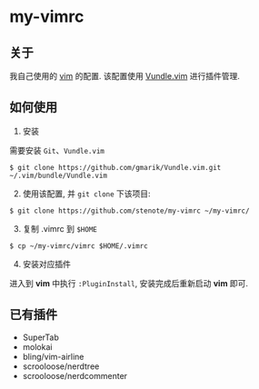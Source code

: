 # my-vimrc

## 关于

我自己使用的 [vim](http://www.vim.org) 的配置. 该配置使用 [Vundle.vim](https://github.com/gmarik/Vundle.vim) 进行插件管理.

## 如何使用

1. 安装

需要安装 `Git`、`Vundle.vim`

```
$ git clone https://github.com/gmarik/Vundle.vim.git ~/.vim/bundle/Vundle.vim
```

2. 使用该配置, 并 `git clone` 下该项目:

```
$ git clone https://github.com/stenote/my-vimrc ~/my-vimrc/
```


3. 复制 .vimrc 到 `$HOME`

```
$ cp ~/my-vimrc/vimrc $HOME/.vimrc
```

4. 安装对应插件

进入到 **vim** 中执行 `:PluginInstall`, 安装完成后重新启动 **vim** 即可.

## 已有插件

* SuperTab
* molokai
* bling/vim-airline
* scrooloose/nerdtree
* scrooloose/nerdcommenter
